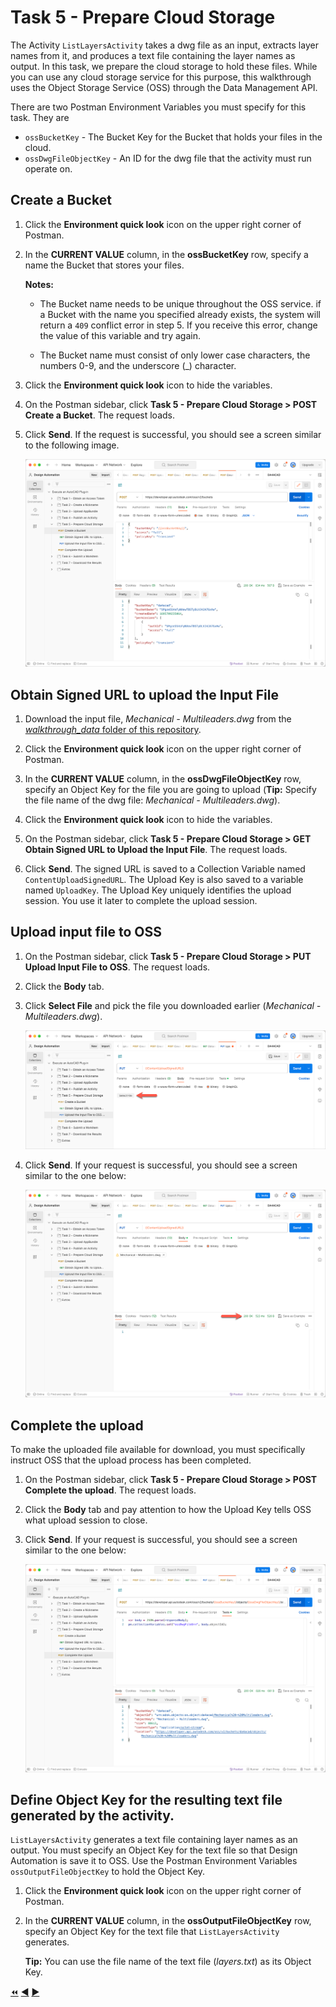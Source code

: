 # Task 5 - Prepare Cloud Storage

The Activity `ListLayersActivity` takes a dwg file as an input, extracts layer names from it, and produces a text file containing the layer names as output. In this task, we prepare the cloud storage to hold these files. While you can use any cloud storage service for this purpose, this walkthrough uses the Object Storage Service (OSS) through the Data Management API.

There are two Postman Environment Variables you must specify for this task. They are
- `ossBucketKey` - The Bucket Key for the Bucket that holds your files in the cloud.
- `ossDwgFileObjectKey` - An ID for the dwg file that the activity must run operate on.


## Create a Bucket

1. Click the **Environment quick look** icon on the upper right corner of Postman.

2. In the **CURRENT VALUE** column, in the **ossBucketKey** row, specify a name the Bucket that stores your files.

    **Notes:**  
    - The Bucket name needs to be unique throughout the OSS service. if a Bucket with the name you specified already exists, the system will return a `409` conflict error in step 5. If you receive this error, change the value of this variable and try again.

    - The Bucket name must consist of only lower case characters, the numbers 0-9, and the underscore (_) character.

3. Click the **Environment quick look** icon to hide the variables.

4. On the Postman sidebar, click **Task 5 - Prepare Cloud Storage > POST Create a Bucket**. The request loads.

5. Click **Send**. If the request is successful, you should see a screen similar to the following image.

    ![Success full Bucket Creation](../images/task5-sucessfull_bucket_creation.png "Success full Bucket Creation")

## Obtain Signed URL to upload the Input File

1. Download the input file, *Mechanical - Multileaders.dwg* from the [*walkthrough_data* folder of this repository](../walkthrough_data).

2. Click the **Environment quick look** icon on the upper right corner of Postman.

3. In the **CURRENT VALUE** column, in the **ossDwgFileObjectKey** row, specify an Object Key for the file you are going to upload (**Tip:** Specify the file name of the dwg file: *Mechanical - Multileaders.dwg*).

4. Click the **Environment quick look** icon to hide the variables.

5. On the Postman sidebar, click **Task 5 - Prepare Cloud Storage > GET Obtain Signed URL to Upload the Input File**. The request loads.

6. Click **Send**. The signed URL is saved to a Collection Variable named `ContentUploadSignedURL`. The Upload Key is also saved to a variable named `UploadKey`. The Upload Key uniquely identifies the upload session. You use it later to complete the upload session.



## Upload input file to OSS

1. On the Postman sidebar, click **Task 5 - Prepare Cloud Storage > PUT Upload Input File to OSS**. The request loads.

2. Click the **Body** tab.

3. Click **Select File** and pick the file you downloaded earlier (*Mechanical - Multileaders.dwg*).

    ![Select file button](../images/task5-select_files_button.png "Select file button")

4. Click **Send**. If your request is successful, you should see a screen similar to the one below:

    ![Successful upload of input file](../images/task5-upload.png "Uploading input file")

## Complete the upload

To make the uploaded file available for download, you must specifically instruct OSS that the upload process has been completed.

1. On the Postman sidebar, click **Task 5 - Prepare Cloud Storage > POST Complete the upload**. The request loads.

2. Click the **Body** tab and pay attention to how the Upload Key tells OSS what upload session to close.

2. Click **Send**. If your request is successful, you should see a screen similar to the one below:

    ![Successful upload of input file](../images/task5-successful_upload.png "Successful upload of input file")



## Define Object Key for the resulting text file generated by the activity.

`ListLayersActivity` generates a text file containing layer names as an output. You must specify an Object Key for the text file so that Design Automation is save it to OSS. Use the Postman Environment Variables  `ossOutputFileObjectKey` to hold the Object Key.

1. Click the **Environment quick look** icon on the upper right corner of Postman.

2. In the **CURRENT VALUE** column, in the **ossOutputFileObjectKey** row, specify an Object Key for the text file that `ListLayersActivity` generates.

   **Tip:** You can use the file name of the text file (*layers.txt*) as its Object Key.


[:rewind:](../readme.md "readme.md") [:arrow_backward:](task-4.md "Previous task") [:arrow_forward:](task-6.md "Next task")
